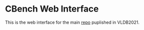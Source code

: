 # CBench Web Interface
This is the web interface for the main [repo](https://github.com/aorogat/CBench) puplished in VLDB2021.
